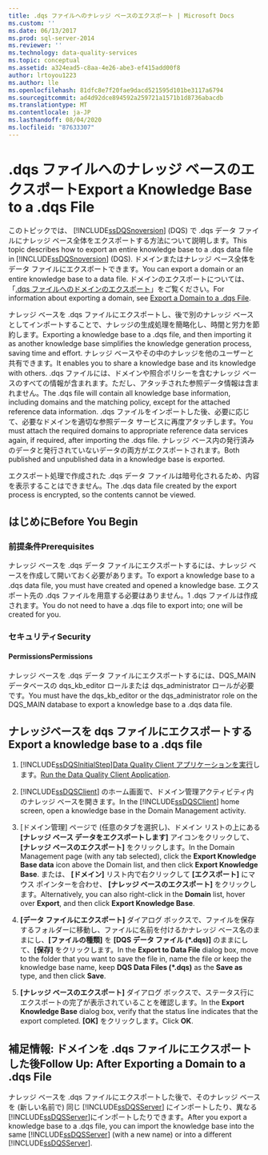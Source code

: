```yaml
---
title: .dqs ファイルへのナレッジ ベースのエクスポート | Microsoft Docs
ms.custom: ''
ms.date: 06/13/2017
ms.prod: sql-server-2014
ms.reviewer: ''
ms.technology: data-quality-services
ms.topic: conceptual
ms.assetid: a324ead5-c8aa-4e26-abe3-ef415add00f8
author: lrtoyou1223
ms.author: lle
ms.openlocfilehash: 81dfc8e7f20fae9dacd521595d101be3117a6794
ms.sourcegitcommit: ad4d92dce894592a259721a1571b1d8736abacdb
ms.translationtype: MT
ms.contentlocale: ja-JP
ms.lasthandoff: 08/04/2020
ms.locfileid: "87633307"
---
```

# <a name="export-a-knowledge-base-to-a-dqs-file"></a><span data-ttu-id="9b3b0-102">.dqs ファイルへのナレッジ ベースのエクスポート</span><span class="sxs-lookup"><span data-stu-id="9b3b0-102">Export a Knowledge Base to a .dqs File</span></span>
  <span data-ttu-id="9b3b0-103">このトピックでは、 [!INCLUDE[ssDQSnoversion](../includes/ssdqsnoversion-md.md)] (DQS) で .dqs データ ファイルにナレッジ ベース全体をエクスポートする方法について説明します。</span><span class="sxs-lookup"><span data-stu-id="9b3b0-103">This topic describes how to export an entire knowledge base to a .dqs data file in [!INCLUDE[ssDQSnoversion](../includes/ssdqsnoversion-md.md)] (DQS).</span></span> <span data-ttu-id="9b3b0-104">ドメインまたはナレッジ ベース全体をデータ ファイルにエクスポートできます。</span><span class="sxs-lookup"><span data-stu-id="9b3b0-104">You can export a domain or an entire knowledge base to a data file.</span></span> <span data-ttu-id="9b3b0-105">ドメインのエクスポートについては、「[.dqs ファイルへのドメインのエクスポート](../../2014/data-quality-services/export-a-domain-to-a-dqs-file.md)」をご覧ください。</span><span class="sxs-lookup"><span data-stu-id="9b3b0-105">For information about exporting a domain, see [Export a Domain to a .dqs File](../../2014/data-quality-services/export-a-domain-to-a-dqs-file.md).</span></span>  
  
 <span data-ttu-id="9b3b0-106">ナレッジ ベースを .dqs ファイルにエクスポートし、後で別のナレッジ ベースとしてインポートすることで、ナレッジの生成処理を簡略化し、時間と労力を節約します。</span><span class="sxs-lookup"><span data-stu-id="9b3b0-106">Exporting a knowledge base to a .dqs file, and then importing it as another knowledge base simplifies the knowledge generation process, saving time and effort.</span></span> <span data-ttu-id="9b3b0-107">ナレッジ ベースやその中のナレッジを他のユーザーと共有できます。</span><span class="sxs-lookup"><span data-stu-id="9b3b0-107">It enables you to share a knowledge base and its knowledge with others.</span></span> <span data-ttu-id="9b3b0-108">.dqs ファイルには、ドメインや照合ポリシーを含むナレッジ ベースのすべての情報が含まれます。ただし、アタッチされた参照データ情報は含まれません。</span><span class="sxs-lookup"><span data-stu-id="9b3b0-108">The .dqs file will contain all knowledge base information, including domains and the matching policy, except for the attached reference data information.</span></span> <span data-ttu-id="9b3b0-109">.dqs ファイルをインポートした後、必要に応じて、必要なドメインを適切な参照データ サービスに再度アタッチします。</span><span class="sxs-lookup"><span data-stu-id="9b3b0-109">You must attach the required domains to appropriate reference data services again, if required, after importing the .dqs file.</span></span> <span data-ttu-id="9b3b0-110">ナレッジ ベース内の発行済みのデータと発行されていないデータの両方がエクスポートされます。</span><span class="sxs-lookup"><span data-stu-id="9b3b0-110">Both published and unpublished data in a knowledge base is exported.</span></span>  
  
 <span data-ttu-id="9b3b0-111">エクスポート処理で作成された .dqs データ ファイルは暗号化されるため、内容を表示することはできません。</span><span class="sxs-lookup"><span data-stu-id="9b3b0-111">The .dqs data file created by the export process is encrypted, so the contents cannot be viewed.</span></span>  
  
##  <a name="before-you-begin"></a><a name="BeforeYouBegin"></a> <span data-ttu-id="9b3b0-112">はじめに</span><span class="sxs-lookup"><span data-stu-id="9b3b0-112">Before You Begin</span></span>  
  
###  <a name="prerequisites"></a><a name="Prerequisites"></a> <span data-ttu-id="9b3b0-113">前提条件</span><span class="sxs-lookup"><span data-stu-id="9b3b0-113">Prerequisites</span></span>  
 <span data-ttu-id="9b3b0-114">ナレッジ ベースを .dqs データ ファイルにエクスポートするには、ナレッジ ベースを作成して開いておく必要があります。</span><span class="sxs-lookup"><span data-stu-id="9b3b0-114">To export a knowledge base to a .dqs data file, you must have created and opened a knowledge base.</span></span> <span data-ttu-id="9b3b0-115">エクスポート先の .dqs ファイルを用意する必要はありません。1 .dqs ファイルは作成されます。</span><span class="sxs-lookup"><span data-stu-id="9b3b0-115">You do not need to have a .dqs file to export into; one will be created for you.</span></span>  
  
###  <a name="security"></a><a name="Security"></a> <span data-ttu-id="9b3b0-116">セキュリティ</span><span class="sxs-lookup"><span data-stu-id="9b3b0-116">Security</span></span>  
  
####  <a name="permissions"></a><a name="Permissions"></a> <span data-ttu-id="9b3b0-117">Permissions</span><span class="sxs-lookup"><span data-stu-id="9b3b0-117">Permissions</span></span>  
 <span data-ttu-id="9b3b0-118">ナレッジ ベースを .dqs データ ファイルにエクスポートするには、DQS_MAIN データベースの dqs_kb_editor ロールまたは dqs_administrator ロールが必要です。</span><span class="sxs-lookup"><span data-stu-id="9b3b0-118">You must have the dqs_kb_editor or the dqs_administrator role on the DQS_MAIN database to export a knowledge base to a .dqs data file.</span></span>  
  
##  <a name="export-a-knowledge-base-to-a-dqs-file"></a><a name="Export"></a><span data-ttu-id="9b3b0-119">ナレッジベースを dqs ファイルにエクスポートする</span><span class="sxs-lookup"><span data-stu-id="9b3b0-119">Export a knowledge base to a .dqs file</span></span>  
  
1.  [!INCLUDE[ssDQSInitialStep](../includes/ssdqsinitialstep-md.md)]<span data-ttu-id="9b3b0-120">[Data Quality Client アプリケーションを実行](../../2014/data-quality-services/run-the-data-quality-client-application.md)します。</span><span class="sxs-lookup"><span data-stu-id="9b3b0-120">[Run the Data Quality Client Application](../../2014/data-quality-services/run-the-data-quality-client-application.md).</span></span>  
  
2.  <span data-ttu-id="9b3b0-121">[!INCLUDE[ssDQSClient](../includes/ssdqsclient-md.md)] のホーム画面で、ドメイン管理アクティビティ内のナレッジ ベースを開きます。</span><span class="sxs-lookup"><span data-stu-id="9b3b0-121">In the [!INCLUDE[ssDQSClient](../includes/ssdqsclient-md.md)] home screen, open a knowledge base in the Domain Management activity.</span></span>  
  
3.  <span data-ttu-id="9b3b0-122">[ドメイン管理] ページで (任意のタブを選択し)、ドメイン リストの上にある **[ナレッジ ベース データをエクスポートします]** アイコンをクリックして、 **[ナレッジ ベースのエクスポート]** をクリックします。</span><span class="sxs-lookup"><span data-stu-id="9b3b0-122">In the Domain Management page (with any tab selected), click the **Export Knowledge Base data** icon above the Domain list, and then click **Export Knowledge Base**.</span></span> <span data-ttu-id="9b3b0-123">または、 **[ドメイン]** リスト内で右クリックして **[エクスポート]** にマウス ポインターを合わせ、 **[ナレッジ ベースのエクスポート]** をクリックします。</span><span class="sxs-lookup"><span data-stu-id="9b3b0-123">Alternatively, you can also right-click in the **Domain** list, hover over **Export**, and then click **Export Knowledge Base**.</span></span>  
  
4.  <span data-ttu-id="9b3b0-124">**[データ ファイルにエクスポート]** ダイアログ ボックスで、ファイルを保存するフォルダーに移動し、ファイルに名前を付けるかナレッジ ベース名のままにし、**[ファイルの種類]** を **[DQS データ ファイル (\*.dqs)]** のままにして、**[保存]** をクリックします。</span><span class="sxs-lookup"><span data-stu-id="9b3b0-124">In the **Export to Data File** dialog box, move to the folder that you want to save the file in, name the file or keep the knowledge base name, keep **DQS Data Files (\*.dqs)** as the **Save as** type, and then click **Save**.</span></span>  
  
5.  <span data-ttu-id="9b3b0-125">**[ナレッジ ベースのエクスポート]** ダイアログ ボックスで、ステータス行にエクスポートの完了が表示されていることを確認します。</span><span class="sxs-lookup"><span data-stu-id="9b3b0-125">In the **Export Knowledge Base** dialog box, verify that the status line indicates that the export completed.</span></span> <span data-ttu-id="9b3b0-126">**[OK]** をクリックします。</span><span class="sxs-lookup"><span data-stu-id="9b3b0-126">Click **OK**.</span></span>  
  
##  <a name="follow-up-after-exporting-a-domain-to-a-dqs-file"></a><a name="FollowUp"></a> <span data-ttu-id="9b3b0-127">補足情報: ドメインを .dqs ファイルにエクスポートした後</span><span class="sxs-lookup"><span data-stu-id="9b3b0-127">Follow Up: After Exporting a Domain to a .dqs File</span></span>  
 <span data-ttu-id="9b3b0-128">ナレッジ ベースを .dqs ファイルにエクスポートした後で、そのナレッジ ベースを (新しい名前で) 同じ [!INCLUDE[ssDQSServer](../includes/ssdqsserver-md.md)] にインポートしたり、異なる [!INCLUDE[ssDQSServer](../includes/ssdqsserver-md.md)]にインポートしたりできます。</span><span class="sxs-lookup"><span data-stu-id="9b3b0-128">After you export a knowledge base to a .dqs file, you can import the knowledge base into the same [!INCLUDE[ssDQSServer](../includes/ssdqsserver-md.md)] (with a new name) or into a different [!INCLUDE[ssDQSServer](../includes/ssdqsserver-md.md)].</span></span>  
  
  
